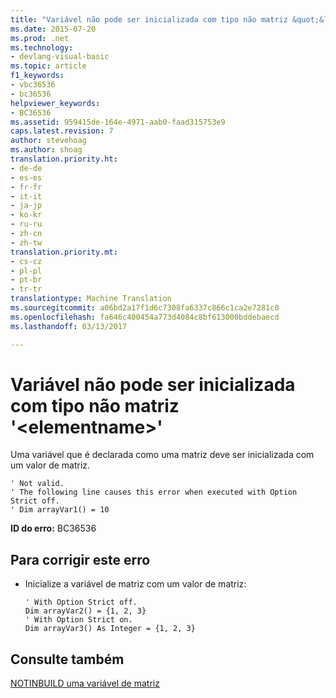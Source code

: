 ```yaml
---
title: "Variável não pode ser inicializada com tipo não matriz &quot;&lt;elementname&gt;&quot; | Documentos do Microsoft"
ms.date: 2015-07-20
ms.prod: .net
ms.technology:
- devlang-visual-basic
ms.topic: article
f1_keywords:
- vbc36536
- bc36536
helpviewer_keywords:
- BC36536
ms.assetid: 959415de-164e-4971-aab0-faad315753e9
caps.latest.revision: 7
author: stevehoag
ms.author: shoag
translation.priority.ht:
- de-de
- es-es
- fr-fr
- it-it
- ja-jp
- ko-kr
- ru-ru
- zh-cn
- zh-tw
translation.priority.mt:
- cs-cz
- pl-pl
- pt-br
- tr-tr
translationtype: Machine Translation
ms.sourcegitcommit: a06bd2a17f1d6c7308fa6337c866c1ca2e7281c0
ms.openlocfilehash: fa646c400454a773d4084c8bf613000bddebaecd
ms.lasthandoff: 03/13/2017

---
```

# <a name="variable-cannot-be-initialized-with-non-array-type-39ltelementnamegt39"></a>Variável não pode ser inicializada com tipo não matriz '&lt;elementname&gt;'
Uma variável que é declarada como uma matriz deve ser inicializada com um valor de matriz.  
  
```  
' Not valid.  
' The following line causes this error when executed with Option Strict off.  
' Dim arrayVar1() = 10  
```  
  
 **ID do erro:** BC36536  
  
## <a name="to-correct-this-error"></a>Para corrigir este erro  
  
-   Inicialize a variável de matriz com um valor de matriz:  
  
    ```  
    ' With Option Strict off.  
    Dim arrayVar2() = {1, 2, 3}  
    ' With Option Strict on.  
    Dim arrayVar3() As Integer = {1, 2, 3}  
    ```  
  
## <a name="see-also"></a>Consulte também  
 [NOTINBUILD uma variável de matriz](http://msdn.microsoft.com/en-us/c2da78bd-6928-46ba-805f-44f819dfaf93)
